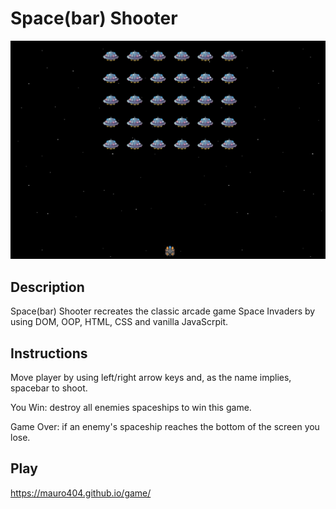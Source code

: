 # Space(bar) Shooter

![game screenshot](./images/screenshot.jpg)

## Description
Space(bar) Shooter recreates the classic arcade game Space Invaders by using DOM, OOP, HTML, CSS and vanilla JavaScrpit.

## Instructions
Move player by using left/right arrow keys and, as the name implies, spacebar to shoot.

You Win: destroy all enemies spaceships to win this game.

Game Over: if an enemy's spaceship reaches the bottom of the screen you lose.

## Play
https://mauro404.github.io/game/



